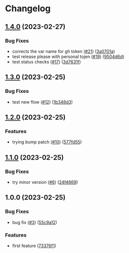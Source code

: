# Changelog

## [1.4.0](https://github.com/snap-rush/gh-actions/compare/v1.3.0...v1.4.0) (2023-02-27)


### Bug Fixes

* corrects the var name for gh token ([#21](https://github.com/snap-rush/gh-actions/issues/21)) ([3a0701a](https://github.com/snap-rush/gh-actions/commit/3a0701a799db93776ad17ea380ab9844f3956a8a))
* test release please with personal tojen ([#19](https://github.com/snap-rush/gh-actions/issues/19)) ([9504d6d](https://github.com/snap-rush/gh-actions/commit/9504d6dc6524903018fec80d1e2879eb59afa521))
* test status checks ([#17](https://github.com/snap-rush/gh-actions/issues/17)) ([3d7631f](https://github.com/snap-rush/gh-actions/commit/3d7631f821dba7fc6a514cd42ee0a25124d31198))

## [1.3.0](https://github.com/snap-rush/gh-actions/compare/v1.2.0...v1.3.0) (2023-02-25)


### Bug Fixes

* test new flow ([#12](https://github.com/snap-rush/gh-actions/issues/12)) ([1b348d3](https://github.com/snap-rush/gh-actions/commit/1b348d37b6ae27748413795b09953952d214cb41))

## [1.2.0](https://github.com/snap-rush/gh-actions/compare/v1.1.0...v1.2.0) (2023-02-25)


### Features

* trying bump patch ([#10](https://github.com/snap-rush/gh-actions/issues/10)) ([577fd55](https://github.com/snap-rush/gh-actions/commit/577fd5528715ebb89538e739ed7c7b8b784d87a1))

## [1.1.0](https://github.com/snap-rush/gh-actions/compare/v1.0.0...v1.1.0) (2023-02-25)


### Bug Fixes

* try minor version ([#6](https://github.com/snap-rush/gh-actions/issues/6)) ([24f4669](https://github.com/snap-rush/gh-actions/commit/24f46695e3fcb87be0ba6fde55a889fbf16f01cf))

## 1.0.0 (2023-02-25)


### Bug Fixes

* bug fix ([#3](https://github.com/snap-rush/gh-actions/issues/3)) ([55c9a12](https://github.com/snap-rush/gh-actions/commit/55c9a12d690bfd38899d6add18218006e0946142))

### Features

* first feature ([73376f1](https://github.com/snapdocs/sd-services/commit/73376f100bfb04c0409c882f9b947587682ffa0d))
